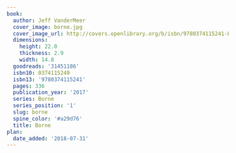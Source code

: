 ```yaml
---
book:
  author: Jeff VanderMeer
  cover_image: borne.jpg
  cover_image_url: http://covers.openlibrary.org/b/isbn/9780374115241-L.jpg
  dimensions:
    height: 22.0
    thickness: 2.9
    width: 14.8
  goodreads: '31451186'
  isbn10: 0374115249
  isbn13: '9780374115241'
  pages: 336
  publication_year: '2017'
  series: Borne
  series_position: '1'
  slug: borne
  spine_color: '#a29d76'
  title: Borne
plan:
  date_added: '2018-07-31'
---
```

